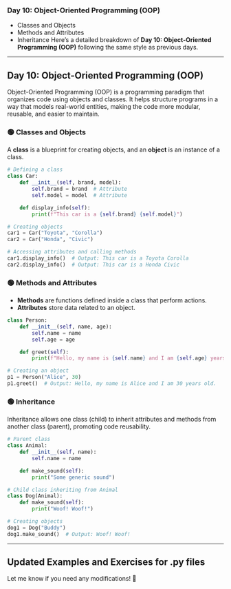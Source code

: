 ### Day 10: Object-Oriented Programming (OOP)
- Classes and Objects
- Methods and Attributes
- Inheritance
Here’s a detailed breakdown of **Day 10: Object-Oriented Programming (OOP)** following the same style as previous days.  

---

## **Day 10: Object-Oriented Programming (OOP)**
Object-Oriented Programming (OOP) is a programming paradigm that organizes code using objects and classes. It helps structure programs in a way that models real-world entities, making the code more modular, reusable, and easier to maintain.

### 🟢 **Classes and Objects**
A **class** is a blueprint for creating objects, and an **object** is an instance of a class.

```python
# Defining a class
class Car:
    def __init__(self, brand, model):
        self.brand = brand  # Attribute
        self.model = model  # Attribute

    def display_info(self):
        print(f"This car is a {self.brand} {self.model}")

# Creating objects
car1 = Car("Toyota", "Corolla")
car2 = Car("Honda", "Civic")

# Accessing attributes and calling methods
car1.display_info()  # Output: This car is a Toyota Corolla
car2.display_info()  # Output: This car is a Honda Civic
```

### 🟢 **Methods and Attributes**
- **Methods** are functions defined inside a class that perform actions.
- **Attributes** store data related to an object.

```python
class Person:
    def __init__(self, name, age):
        self.name = name
        self.age = age

    def greet(self):
        print(f"Hello, my name is {self.name} and I am {self.age} years old.")

# Creating an object
p1 = Person("Alice", 30)
p1.greet()  # Output: Hello, my name is Alice and I am 30 years old.
```

### 🟢 **Inheritance**
Inheritance allows one class (child) to inherit attributes and methods from another class (parent), promoting code reusability.

```python
# Parent class
class Animal:
    def __init__(self, name):
        self.name = name

    def make_sound(self):
        print("Some generic sound")

# Child class inheriting from Animal
class Dog(Animal):
    def make_sound(self):
        print("Woof! Woof!")

# Creating objects
dog1 = Dog("Buddy")
dog1.make_sound()  # Output: Woof! Woof!
```

---

## **Updated Examples and Exercises for .py files**



Let me know if you need any modifications! 🚀
